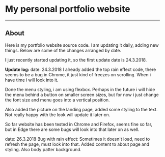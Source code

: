 # My personal portfolio website
---
## About
Here is my portfolio website source code. I am updating it daily, adding new things. Below are some of the changes arranged by date.

I just recently started updating it, so the first update date is 24.3.2018.


**Update log:**
date: 24.3.2018
I already added the top rain effect code, there seems to be a bug in Chrome, it just kind of freezes on scrolling. When i have time i will look into it.

Done the menu styling, i am using flexbox. Perhaps in the future i will hide the menu behind a button on smaller
screen sizes, but for now i just change the font size and menu goes into a vertical position.

Also added the picture on the landing page, added some
styling to the text. Not really happy with the look will update it later on.

So far website has been tested in Chrome and Firefox,
seems fine so far, but in Edge there are some bugs will look into that later on as well.

date: 26.3.2018
Bug with rain effect:
Sometimes it doesn't load, need to refresh the page, must look into that.
Added content to about page and styling. Also body patter background.
